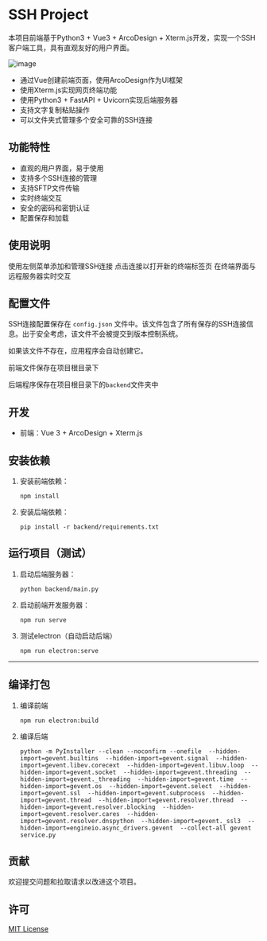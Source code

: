 # SSH Project

本项目前端基于Python3 + Vue3 + ArcoDesign + Xterm.js开发，实现一个SSH客户端工具，具有直观友好的用户界面。

![image](https://github.com/user-attachments/assets/a1b72c1b-802c-4ceb-85a1-d91415e24cdb)

- 通过Vue创建前端页面，使用ArcoDesign作为UI框架
- 使用Xterm.js实现网页终端功能
- 使用Python3 + FastAPI + Uvicorn实现后端服务器
- 支持文字复制粘贴操作
- 可以文件夹式管理多个安全可靠的SSH连接

## 功能特性
- 直观的用户界面，易于使用
- 支持多个SSH连接的管理
- 支持SFTP文件传输
- 实时终端交互
- 安全的密码和密钥认证
- 配置保存和加载

## 使用说明
使用左侧菜单添加和管理SSH连接
点击连接以打开新的终端标签页
在终端界面与远程服务器实时交互

## 配置文件

SSH连接配置保存在 `config.json` 文件中。该文件包含了所有保存的SSH连接信息。出于安全考虑，该文件不会被提交到版本控制系统。

如果该文件不存在，应用程序会自动创建它。

前端文件保存在项目根目录下

后端程序保存在项目根目录下的`backend`文件夹中

## 开发

- 前端：Vue 3 + ArcoDesign + Xterm.js

## 安装依赖

1. 安装前端依赖：
   ```
   npm install
   ```

2. 安装后端依赖：
   ```
   pip install -r backend/requirements.txt
   ```

## 运行项目（测试）

1. 启动后端服务器：
   ```
   python backend/main.py
   ```

2. 启动前端开发服务器：
   ```
   npm run serve
   ```

3. 测试electron（自动启动后端）
   ```
   npm run electron:serve
   ```

---

## 编译打包

1. 编译前端
   ```
   npm run electron:build
   ```

2. 编译后端
   ```
   python -m PyInstaller --clean --noconfirm --onefile  --hidden-import=gevent.builtins  --hidden-import=gevent.signal  --hidden-import=gevent.libev.corecext  --hidden-import=gevent.libuv.loop  --hidden-import=gevent.socket  --hidden-import=gevent.threading  --hidden-import=gevent._threading  --hidden-import=gevent.time  --hidden-import=gevent.os  --hidden-import=gevent.select  --hidden-import=gevent.ssl  --hidden-import=gevent.subprocess  --hidden-import=gevent.thread  --hidden-import=gevent.resolver.thread  --hidden-import=gevent.resolver.blocking  --hidden-import=gevent.resolver.cares  --hidden-import=gevent.resolver.dnspython  --hidden-import=gevent._ssl3  --hidden-import=engineio.async_drivers.gevent  --collect-all gevent service.py
   ```

## 贡献

欢迎提交问题和拉取请求以改进这个项目。

## 许可

[MIT License](LICENSE)

